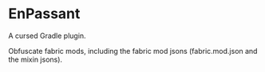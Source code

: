 # EnPassant
A cursed Gradle plugin.

Obfuscate fabric mods, including the fabric mod jsons (fabric.mod.json and the mixin jsons).
